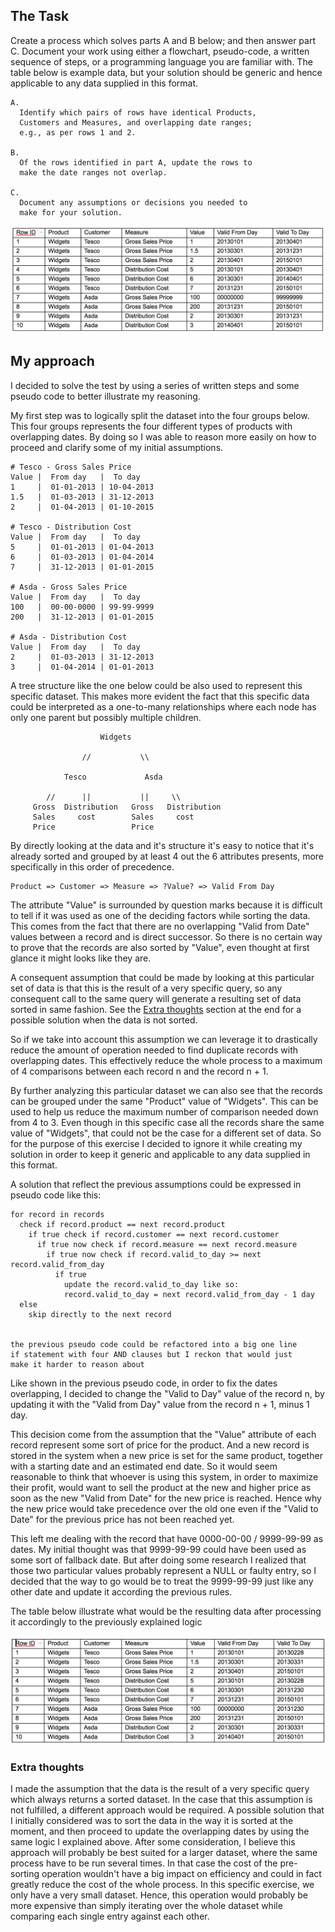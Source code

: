 ## The Task

Create a process which solves parts A and B below; and then answer part C. Document your work using either a flowchart, pseudo-code, a written sequence of steps, or a programming language you are familiar with. The table below is example data, but your solution should be generic and hence applicable to any data supplied in this format.
```
A.  
  Identify which pairs of rows have identical Products,
  Customers and Measures, and overlapping date ranges;
  e.g., as per rows 1 and 2.

B.
  Of the rows identified in part A, update the rows to
  make the date ranges not overlap.

C.
  Document any assumptions or decisions you needed to
  make for your solution.
```
![initial-data](https://raw.githubusercontent.com/y0m0/exceedra_tech_test/master/data.png)

## My approach

I decided to solve the test by using a series of written steps and some pseudo
code to better illustrate my reasoning.

My first step was to logically split the dataset into the four groups below.
This four groups represents the four different types of products with
overlapping dates. By doing so I was able to reason more easily on how to
proceed and clarify some of my initial assumptions.

```
# Tesco - Gross Sales Price
Value |  From day   |  To day
1     |  01-01-2013 | 10-04-2013
1.5   |  01-03-2013 | 31-12-2013
2     |  01-04-2013 | 01-10-2015

# Tesco - Distribution Cost
Value |  From day   |  To day
5     |  01-01-2013 | 01-04-2013
6     |  01-03-2013 | 01-04-2014
7     |  31-12-2013 | 01-01-2015

# Asda - Gross Sales Price
Value |  From day   |  To day
100   |  00-00-0000 | 99-99-9999
200   |  31-12-2013 | 01-01-2015

# Asda - Distribution Cost
Value |  From day   |  To day
2     |  01-03-2013 | 31-12-2013
3     |  01-04-2014 | 01-01-2013
```

A tree structure like the one below could be also used to represent this
specific dataset.
This makes more evident the fact that this specific data could be interpreted as
a one-to-many relationships where each node has only one parent but possibly
multiple children.

```
                    Widgets

                //           \\

            Tesco             Asda

        //      ||           ||     \\
     Gross  Distribution   Gross   Distribution
     Sales     cost        Sales     cost
     Price                 Price

```

By directly looking at the data and it's structure it's easy to notice that
it's already sorted and grouped by at least 4 out the 6 attributes presents,
more specifically in this order of precedence.

```
Product => Customer => Measure => ?Value? => Valid From Day
```

The attribute "Value" is surrounded by question marks because it is
difficult to tell if it was used as one of the deciding factors while sorting
the data. This comes from the fact that there are no overlapping
"Valid from Date" values between a record and is direct successor. So there is
no certain way to prove that the records are also sorted by "Value", even
thought at first glance it might looks like they are.

A consequent assumption that could be made by looking at this particular set of
data is that this is the result of a very specific query, so any consequent call
to the same query will generate a resulting set of data sorted in same fashion.
See the [Extra thoughts](#extra-thoughts) section at the end for a possible
solution when the data is not sorted.


So if we take into account this assumption we can leverage it to drastically
reduce the amount of operation needed to find duplicate records with overlapping
dates. This effectively reduce the whole process to a maximum of 4 comparisons
between each record n and the record n + 1.

By further analyzing this particular dataset we can also see that the records
can be grouped under the same "Product" value of "Widgets".
This can be used to help us reduce the maximum number of comparison needed down
from 4 to 3. Even though in this specific case all the records share the same
value of "Widgets", that could not be the case for a different set of data. So
for the purpose of this exercise I decided to ignore it while creating my
solution in order to keep it generic and applicable to any data supplied in this
format.

A solution that reflect the previous assumptions could be expressed in pseudo
code like this:

```
for record in records
  check if record.product == next record.product
    if true check if record.customer == next record.customer
      if true now check if record.measure == next record.measure
        if true now check if record.valid_to_day >= next record.valid_from_day
          if true
            update the record.valid_to_day like so:
            record.valid_to_day = next record.valid_from_day - 1 day
  else
    skip directly to the next record


the previous pseudo code could be refactored into a big one line
if statement with four AND clauses but I reckon that would just
make it harder to reason about

```

Like shown in the previous pseudo code, in order to fix the dates overlapping,
I decided to change the "Valid to Day" value of the record n, by updating it
with the "Valid from Day" value from the record n + 1, minus 1 day.

This decision come from the assumption that the "Value" attribute of each record
represent some sort of price for the product. And a new record is stored in the
system when a new price is set for the same product, together with a starting
date and an estimated end date.
So it would seem reasonable to think that whoever is using this system, in order
to maximize their profit, would want to sell the product at the new and higher
price as soon as the new "Valid from Date" for the new price is reached.
Hence why the new price would take precedence over the old one even if the
"Valid to Date" for the previous price has not been reached yet.

This left me dealing with the record that have 0000-00-00 / 9999-99-99 as dates.
My initial thought was that 9999-99-99 could have been used as some sort of
fallback date. But after doing some research I realized that those two
particular values probably represent a NULL or faulty entry, so I decided that
the way to go would be to treat the 9999-99-99 just like any other date and
update it according the previous rules.

The table below illustrate what would be the resulting data after processing it accordingly to the previously explained logic

![results](https://raw.githubusercontent.com/y0m0/exceedra_tech_test/master/results.png)

### Extra thoughts

I made the assumption that  the data is the result of a very specific query
which always returns a sorted dataset. In the case that this assumption is not
fulfilled, a different approach would be required. A possible solution that I
initially considered was to sort the data in the way it is sorted at the moment,
and then proceed to update the overlapping dates by using the same logic I
explained above.
After some consideration, I believe this approach will probably be best
suited for a larger dataset, where the same process have to be run several times.
In that case the cost of the pre-sorting operation wouldn't have a big impact on
efficiency and could in fact greatly reduce the cost of the whole process.
In this specific exercise, we only have a very small dataset. Hence, this
operation would probably be more expensive than simply iterating over the
whole dataset while comparing each single entry against each other.
